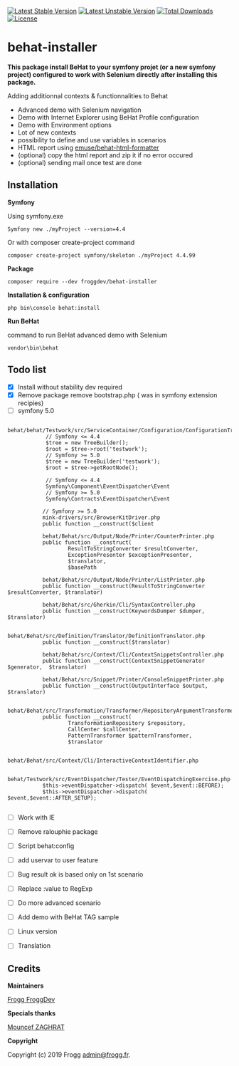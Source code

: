 [![Latest Stable Version](https://poser.pugx.org/froggdev/behat-installer/v/stable.svg)](https://packagist.org/packages/froggdev/behat-installer)
[![Latest Unstable Version](https://poser.pugx.org/froggdev/behat-installer/v/unstable.svg)](https://packagist.org/packages/froggdev/behat-installer)
[![Total Downloads](https://poser.pugx.org/froggdev/behat-installer/downloads.svg)](https://packagist.org/packages/froggdev/behat-installer)
[![License](https://poser.pugx.org/froggdev/behat-installer/license.svg)](https://packagist.org/packages/froggdev/behat-installer)

# behat-installer

**This package install BeHat to your symfony projet (or a new symfony project) configured to work with Selenium directly after installing this package.**

Adding additionnal contexts &amp; functionnalities to Behat
- Advanced demo with Selenium navigation
- Demo with Internet Explorer using BeHat Profile configuration
- Demo with Environment options
- Lot of new contexts
- possibility to define and use variables in scenarios
- HTML report using [emuse/behat-html-formatter](https://packagist.org/packages/emuse/behat-html-formatter)
- (optional) copy the html report and zip it if no error occured
- (optional) sending mail once test are done

## Installation

**Symfony**

Using symfony.exe
```
Symfony new ./myProject --version=4.4
```
Or with composer create-project command
```
composer create-project symfony/skeleton ./myProject 4.4.99
```
**Package**
```
composer require --dev froggdev/behat-installer
```
**Installation & configuration**
```
php bin\console behat:install
```
**Run BeHat**

command to run BeHat advanced demo with Selenium
```
vendor\bin\behat
```

## Todo list

- [x] Install without stability dev required
- [x] Remove package remove bootstrap.php ( was in symfony extension recipies)
- [ ] symfony 5.0 

```
            behat/behat/Testwork/src/ServiceContainer/Configuration/ConfigurationTree.php 
            // Symfony <= 4.4
            $tree = new TreeBuilder();
            $root = $tree->root('testwork');
            // Symfony >= 5.0
            $tree = new TreeBuilder('testwork');
            $root = $tree->getRootNode();
```
```
            // Symfony <= 4.4
            Symfony\Component\EventDispatcher\Event 
            // Symfony >= 5.0            
            Symfony\Contracts\EventDispatcher\Event
```

```
           // Symfony >= 5.0  
           mink-drivers/src/BrowserKitDriver.php
           public function __construct($client
           
           behat/Behat/src/Output/Node/Printer/CounterPrinter.php
           public function __construct(
                   ResultToStringConverter $resultConverter,
                   ExceptionPresenter $exceptionPresenter,
                   $translator,
                   $basePath
                   
           behat/Behat/src/Output/Node/Printer/ListPrinter.php
           public function __construct(ResultToStringConverter $resultConverter, $translator)
           
           behat/Behat/src/Gherkin/Cli/SyntaxController.php               
           public function __construct(KeywordsDumper $dumper,  $translator)
           
           behat/Behat/src/Definition/Translator/DefinitionTranslator.php
           public function __construct($translator)
           
           behat/Behat/src/Context/Cli/ContextSnippetsController.php           
           public function __construct(ContextSnippetGenerator $generator,  $translator)
           
           behat/Behat/src/Snippet/Printer/ConsoleSnippetPrinter.php
           public function __construct(OutputInterface $output,  $translator)
           
           behat/Behat/src/Transformation/Transformer/RepositoryArgumentTransformer.php    
           public function __construct(
                   TransformationRepository $repository,
                   CallCenter $callCenter,
                   PatternTransformer $patternTransformer,
                   $translator
                   
           behat/Behat/src/Context/Cli/InteractiveContextIdentifier.php

           behat/Testwork/src/EventDispatcher/Tester/EventDispatchingExercise.php
           $this->eventDispatcher->dispatch( $event,$event::BEFORE);
           $this->eventDispatcher->dispatch( $event,$event::AFTER_SETUP);
           
```
- [ ] Work with IE
- [ ] Remove ralouphie package
- [ ] Script behat:config
- [ ] add uservar to user feature
- [ ] Bug result ok is based only on 1st scenario
- [ ] Replace :value to RegExp
- [ ] Do more advanced scenario
- [ ] Add demo with BeHat TAG sample
- [ ] Linux version
- [ ] Translation



## Credits

**Maintainers**

[Frogg FroggDev](https://github.com/FroggDev)

**Specials thanks**

[Mouncef ZAGHRAT](https://github.com/Mouncef)

**Copyright**

Copyright (c) 2019 Frogg admin@frogg.fr.
